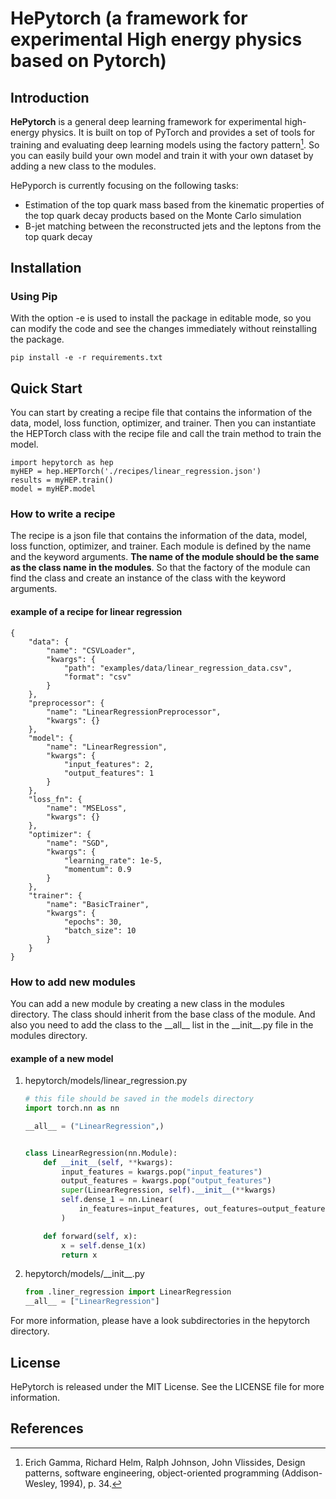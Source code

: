 # HePytorch (a framework for experimental High energy physics based on Pytorch)

## Introduction
**HePytorch** is a general deep learning framework for experimental high-energy physics. 
It is built on top of PyTorch and provides a set of tools for training and evaluating deep learning models using the factory pattern[^1]. 
So you can easily build your own model and train it with your own dataset by adding a new class to the modules.

HePyporch is currently focusing on the following tasks:
- Estimation of the top quark mass based from the kinematic properties of the top quark decay products based on the Monte Carlo simulation
- B-jet matching between the reconstructed jets and the leptons from the top quark decay

## Installation
### Using Pip
With the option -e is used to install the package in editable mode, so you can modify the code and see the changes immediately without reinstalling the package. 

```
pip install -e -r requirements.txt
```

## Quick Start
You can start by creating a recipe file that contains the information of the data, model, loss function, optimizer, and trainer. 
Then you can instantiate the HEPTorch class with the recipe file and call the train method to train the model.
```jupyter
import hepytorch as hep
myHEP = hep.HEPTorch('./recipes/linear_regression.json') 
results = myHEP.train()
model = myHEP.model
```
### How to write a recipe
The recipe is a json file that contains the information of the data, model, loss function, optimizer, and trainer. Each module is defined by the name and the keyword arguments. **The name of the module should be the same as the class name in the modules**. So that the factory of the module can find the class and create an instance of the class with the keyword arguments. 


#### example of a recipe for linear regression
```
{
    "data": {
        "name": "CSVLoader",
        "kwargs": {
            "path": "examples/data/linear_regression_data.csv",
            "format": "csv"
        }
    },
    "preprocessor": {
        "name": "LinearRegressionPreprocessor",
        "kwargs": {}
    },
    "model": {
        "name": "LinearRegression",
        "kwargs": {
            "input_features": 2,
            "output_features": 1
        }
    },
    "loss_fn": {
        "name": "MSELoss",
        "kwargs": {}
    },
    "optimizer": {
        "name": "SGD",
        "kwargs": {
            "learning_rate": 1e-5,
            "momentum": 0.9
        }
    },
    "trainer": {
        "name": "BasicTrainer",
        "kwargs": {
            "epochs": 30,
            "batch_size": 10
        }
    }
}
```

### How to add new modules
You can add a new module by creating a new class in the modules directory. The class should inherit from the base class of the module.  And also you need to add the class to the \_\_all__ list in the \_\_init__.py file in the modules directory.

#### example of a new model 

1. hepytorch/models/linear_regression.py
    ```python
    # this file should be saved in the models directory
    import torch.nn as nn

    __all__ = ("LinearRegression",)


    class LinearRegression(nn.Module):
        def __init__(self, **kwargs):
            input_features = kwargs.pop("input_features")
            output_features = kwargs.pop("output_features")
            super(LinearRegression, self).__init__(**kwargs)
            self.dense_1 = nn.Linear(
                in_features=input_features, out_features=output_features
            )

        def forward(self, x):
            x = self.dense_1(x)
            return x
    ```

2. hepytorch/models/\_\_init__.py
   ```python
   from .liner_regression import LinearRegression
   __all__ = ["LinearRegression"]
   ```


For more information, please have a look subdirectories in the hepytorch directory.

## License
HePytorch is released under the MIT License. See the LICENSE file for more information. 

## References

[^1]: Erich Gamma, Richard Helm, Ralph Johnson, John Vlissides, Design patterns, software engineering, object-oriented programming (Addison-Wesley, 1994), p. 34.


